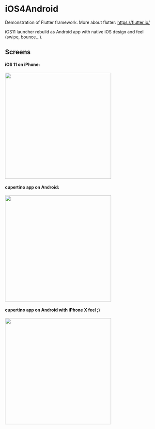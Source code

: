 # iOS4Android

Demonstration of Flutter framework. More about flutter: https://flutter.io/ 

iOS11 launcher rebuild as Android app with native iOS design and feel (swipe, bounce...).


## Screens

#### iOS 11 on iPhone:
<img src="https://i.imgur.com/Gh3PzT3.png" width="350">

#### cupertino app on Android:
<img src="https://i.imgur.com/re24myP.png" width="350">

#### cupertino app on Android with iPhone X feel ;)
<img src="https://i.imgur.com/w9SM2G0.png" width="350">

